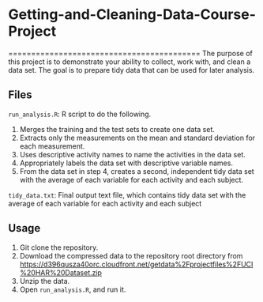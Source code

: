 # Getting-and-Cleaning-Data-Course-Project
==========================================
The purpose of this project is to demonstrate your ability to collect, work with, and clean a data set. The goal is to prepare tidy data that can be used for later analysis.

## Files
`run_analysis.R`: R script to do the following.
1. Merges the training and the test sets to create one data set.
2. Extracts only the measurements on the mean and standard deviation for each measurement.
3. Uses descriptive activity names to name the activities in the data set.
4. Appropriately labels the data set with descriptive variable names.
5. From the data set in step 4, creates a second, independent tidy data set with the average of each variable for each activity and each subject.

`tidy_data.txt`: Final output text file, which contains tidy data set with the average of each variable for each activity and each subject

## Usage
1. Git clone the repository.
2. Download the compressed data to the repository root directory from https://d396qusza40orc.cloudfront.net/getdata%2Fprojectfiles%2FUCI%20HAR%20Dataset.zip
3. Unzip the data.
4. Open `run_analysis.R`, and run it.
